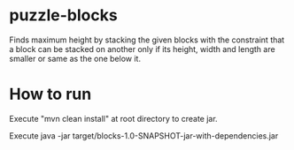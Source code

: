 # puzzle-blocks

Finds maximum height by stacking the given blocks with the constraint that a block can be stacked on another only if its height, width and length are smaller or same as the one below it.

# How to run

Execute  "mvn clean install" at root directory to create jar.

Execute 
java -jar target/blocks-1.0-SNAPSHOT-jar-with-dependencies.jar
